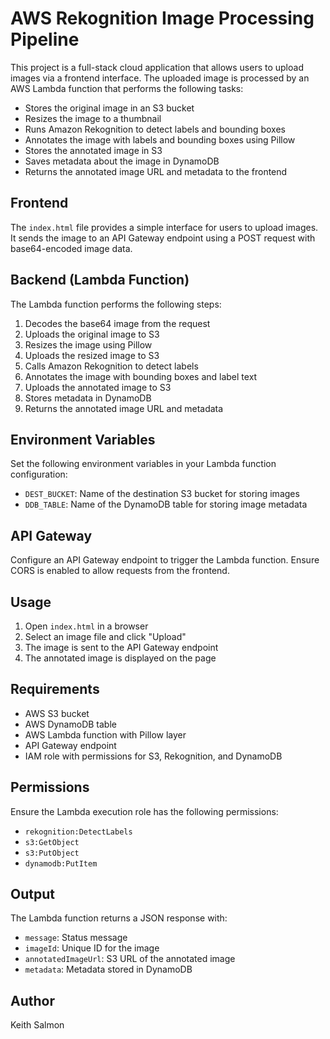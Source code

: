 
# AWS Rekognition Image Processing Pipeline

This project is a full-stack cloud application that allows users to upload images via a frontend interface. The uploaded image is processed by an AWS Lambda function that performs the following tasks:

- Stores the original image in an S3 bucket
- Resizes the image to a thumbnail
- Runs Amazon Rekognition to detect labels and bounding boxes
- Annotates the image with labels and bounding boxes using Pillow
- Stores the annotated image in S3
- Saves metadata about the image in DynamoDB
- Returns the annotated image URL and metadata to the frontend

## Frontend

The `index.html` file provides a simple interface for users to upload images. It sends the image to an API Gateway endpoint using a POST request with base64-encoded image data.

## Backend (Lambda Function)

The Lambda function performs the following steps:

1. Decodes the base64 image from the request
2. Uploads the original image to S3
3. Resizes the image using Pillow
4. Uploads the resized image to S3
5. Calls Amazon Rekognition to detect labels
6. Annotates the image with bounding boxes and label text
7. Uploads the annotated image to S3
8. Stores metadata in DynamoDB
9. Returns the annotated image URL and metadata

## Environment Variables

Set the following environment variables in your Lambda function configuration:

- `DEST_BUCKET`: Name of the destination S3 bucket for storing images
- `DDB_TABLE`: Name of the DynamoDB table for storing image metadata

## API Gateway

Configure an API Gateway endpoint to trigger the Lambda function. Ensure CORS is enabled to allow requests from the frontend.

## Usage

1. Open `index.html` in a browser
2. Select an image file and click "Upload"
3. The image is sent to the API Gateway endpoint
4. The annotated image is displayed on the page

## Requirements

- AWS S3 bucket
- AWS DynamoDB table
- AWS Lambda function with Pillow layer
- API Gateway endpoint
- IAM role with permissions for S3, Rekognition, and DynamoDB

## Permissions

Ensure the Lambda execution role has the following permissions:

- `rekognition:DetectLabels`
- `s3:GetObject`
- `s3:PutObject`
- `dynamodb:PutItem`

## Output

The Lambda function returns a JSON response with:

- `message`: Status message
- `imageId`: Unique ID for the image
- `annotatedImageUrl`: S3 URL of the annotated image
- `metadata`: Metadata stored in DynamoDB

## Author

Keith Salmon
